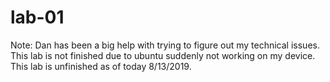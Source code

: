 # lab-01

Note: Dan has been a big help with trying to figure out my technical issues. This lab is not finished due to ubuntu suddenly not working on my device. This lab is unfinished as of today 8/13/2019. 
